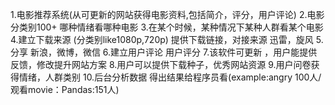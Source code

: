 1.电影推荐系统(从可更新的网站获得电影资料,包括简介，评分，用户评论)
2.电影分类别100+ 哪种情绪看哪种电影
3.在某个时候，某种情况下某种人群看某个电影
4.建立下载来源 (分类别like1080p,720p) 提供下载链接，对接来源 迅雷，旋风
5.分享 新浪，微博，微信
6.建立用户评论 用户评分
7.该软件可更新 ，用户能提供反馈，修改提升网站方案
8.用户可以提供下载种子，优秀网站资源
9.用户问卷获得情绪，人群类别
10.后台分析数据 得出结果给程序员看(example:angry 100人/观看movie：Pandas:151人)
